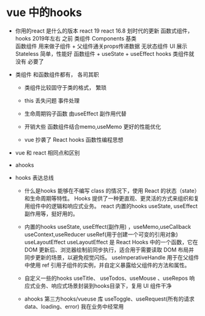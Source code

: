 # vue 中的hooks
- 你用的react 是什么的版本 
   react 19 
   react 16.8  划时代的更新  函数式组件，hooks  2019年左右 
   之前 类组件 Components 基类  
   函数组件 用来做子组件 + 父组件通关props传递数据 无状态组件
   UI 展示 Stateless 简单，性能好 
   函数组件 + useState + useEffect   hooks 类组件就没有
   必要了 


- 类组件 
    和函数组件都有， 各司其职 
    - 类组件比较固守于类的格式， 繁琐 
    - this 丢失问题 事件处理  
    - 生命周期钩子函数 由useEffect 副作用代替
    - 开销大些 函数组件结合memo,useMemo 更好的性能优化

    - vue 抄袭了 React 
           hooks  函数性编程思想
    


- vue 和 react 相同点和区别

- ahooks


- hooks 表达总线 
    - 什么是hooks
         能够在不编写 class 的情况下，使用 React 的状态（state）和生命周期等特性。
         Hooks 提供了一种更直观、更灵活的方式来组织和复用组件中的逻辑和响应式业务。
         react 内置的hooks useState, useEffect 副作用等，挺好用的。

    - 内置的hooks 
         useState, useEffect(副作用) ，useMemo,useCallback 
         useContext,useReducer  useRef(用于创建一个可变的引用对象)
         useLayoutEffect useLayoutEffect 是 React Hooks 中的一个函数，它在 DOM 更新后、浏览器绘制前同步执行，适合用于需要读取 DOM 布局并同步更新的场景，以避免视觉闪烁。
         useImperativeHandle  用于在父组件中使用 ref 引用子组件的实例，并自定义暴露给父组件的方法和属性。

    - 自定义一些的hooks
         useTitle、 useTodos、useMouse 、useRepos
         响应式业务、响应式场景封装到hooks目录下，复用
         UI 组件干净
    - ahooks 第三方hooks/vueuse 库
         useToggle、useRequest(所有的请求 data、loading、error) 我在业务中经常用
 

